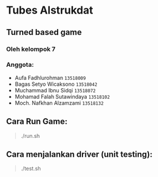 # Tubes Alstrukdat
## Turned based game

### Oleh kelompok 7
### Anggota:
- Aufa Fadhlurohman         `13518009`
- Bagas Setyo Wicaksono     `13518042`
- Muchammad Ibnu Sidqi      `13518072`
- Mohamad Falah Sutawindaya `13518102`
- Moch. Nafkhan Alzamzami   `13518132`

## Cara Run Game:
> ./run.sh

## Cara menjalankan driver (unit testing):
> ./test.sh